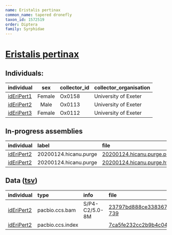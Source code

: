 ```yaml
---
name: Eristalis pertinax
common_name: tapered dronefly
taxon_id: 1572519
order: Diptera
family: Syrphidae
---
```


# [Eristalis pertinax](https://www.ebi.ac.uk/ena/data/taxonomy/v1/taxon/tax-id/1572519)

## Individuals:

| individual | sex | collector_id | collector_organisation |
| :--------- | :-: | :----------- | :--------------------- |
| [idEriPert1](idEriPert1.md) | Female | Ox0158 | University of Exeter |
| [idEriPert2](idEriPert2.md) | Male | Ox0113 | University of Exeter |
| [idEriPert3](idEriPert3.md) | Female | Ox0112 | University of Exeter |

## In-progress assemblies

| individual | label | file |
| :--------- | :---- | :--- |
| [idEriPert2](idEriPert2.md) | 20200124.hicanu.purge | [20200124.hicanu.purge.prim.fasta.gz](https://darwin.cog.sanger.ac.uk/insects/Eristalis_pertinax/idEriPert2/assemblies/working/20200124.hicanu.purge/20200124.hicanu.purge.prim.fasta.gz) |
| [idEriPert2](idEriPert2.md) | 20200124.hicanu.purge | [20200124.hicanu.purge.htig.fasta.gz](https://darwin.cog.sanger.ac.uk/insects/Eristalis_pertinax/idEriPert2/assemblies/working/20200124.hicanu.purge/20200124.hicanu.purge.htig.fasta.gz) |

## Data ([tsv](Eristalis_pertinax_data.tsv))

| individual | type | info | file |
| :--------- | :--- | :--- | :--- |
| [idEriPert2](idEriPert2.md) | pacbio.ccs.bam | S/P4-C2/5.0-8M | [23797bd888ce3383672374de87db8b0c-739](https://darwin.cog.sanger.ac.uk/insects/Eristalis_pertinax/idEriPert2/genomic_data/pacbio/m64094_200117_114528.ccs.bam) |
| [idEriPert2](idEriPert2.md) | pacbio.ccs.index |  | [7ca5fe232cc2b9b4c04a2cc81ef874ba](https://darwin.cog.sanger.ac.uk/insects/Eristalis_pertinax/idEriPert2/genomic_data/pacbio/m64094_200117_114528.ccs.bam.pbi) |
